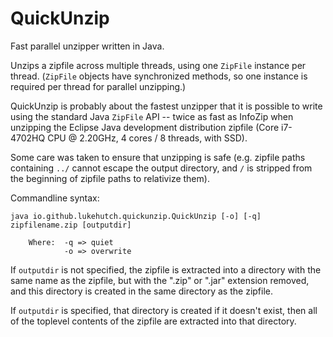 # QuickUnzip
Fast parallel unzipper written in Java.

Unzips a zipfile across multiple threads, using one `ZipFile` instance per thread. (`ZipFile` objects have synchronized methods, so one instance is required per thread for parallel unzipping.)

QuickUnzip is probably about the fastest unzipper that it is possible to write using the standard Java `ZipFile` API -- twice as fast as InfoZip when unzipping the Eclipse Java development distribution zipfile (Core i7-4702HQ CPU @ 2.20GHz, 4 cores / 8 threads, with SSD).

Some care was taken to ensure that unzipping is safe (e.g. zipfile paths containing `../` cannot escape the output directory, and `/` is stripped from the beginning of zipfile paths to relativize them).

Commandline syntax: 

```
java io.github.lukehutch.quickunzip.QuickUnzip [-o] [-q] zipfilename.zip [outputdir]

    Where:  -q => quiet
            -o => overwrite
```

If `outputdir` is not specified, the zipfile is extracted into a directory with the same name as the zipfile, but with the ".zip" or ".jar" extension removed, and this directory is created in the same directory as the zipfile.

If `outputdir` is specified, that directory is created if it doesn't exist, then all of the toplevel contents of the zipfile are extracted into that directory.
